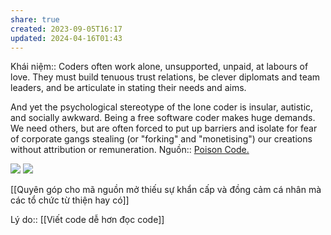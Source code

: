 ```yaml
---
share: true
created: 2023-09-05T16:17
updated: 2024-04-16T01:43
---
```

Khái niệm:: 
Coders often work alone, unsupported, unpaid, at labours of love. They must build tenuous trust relations, be clever diplomats and team leaders, and be articulate in stating their needs and aims.

And yet the psychological stereotype of the lone coder is insular, autistic, and socially awkward. Being a free software coder makes huge demands. We need others, but are often forced to put up barriers and isolate for fear of corporate gangs stealing (or "forking" and "monetising") our creations without attribution or remuneration.
Nguồn:: [Poison Code.](https://cybershow.uk/blog/posts/poison-code/)

![](https://www.commitstrip.com/wp-content/uploads/2014/05/Strip-Vision-Open-source-650-finalenglish.jpg) 
![](https://img.devrant.com/devrant/rant/r_2059869_GwsdC.jpg) 

[[Quyên góp cho mã nguồn mở thiếu sự khẩn cấp và đồng cảm cá nhân mà các tổ chức từ thiện hay có]]

Lý do:: [[Viết code dễ hơn đọc code]]